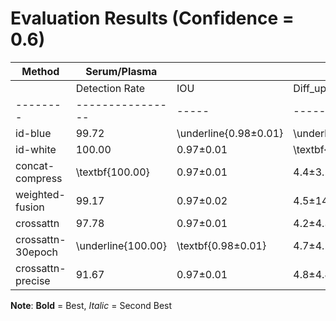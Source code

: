 # Evaluation Results (Confidence = 0.6)

| Method | Serum/Plasma | | | | Buffy Coat | | | |
|--------|--------------|----|----|----|-----------|----|----|----|
| | Detection Rate | IOU | Diff_up | Diff_low | Detection Rate | IOU | Diff_up | Diff_low |
|--------|----------------|-----|---------|----------|----------------|-----|---------|----------|
| id-blue | 99.72 | \underline{0.98$\pm$0.01} | \underline{4.1$\pm$3.2} | \underline{3.6$\pm$2.6} | \textbf{99.72} | 0.77$\pm$0.07 | 4.3$\pm$2.9 | 2.5$\pm$1.9 |
| id-white | 100.00 | 0.97$\pm$0.01 | \textbf{3.9$\pm$3.8} | 3.7$\pm$2.9 | \underline{99.72} | 0.75$\pm$0.07 | 4.5$\pm$3.3 | 2.5$\pm$1.9 |
| concat-compress | \textbf{100.00} | 0.97$\pm$0.01 | 4.4$\pm$3.1 | 4.4$\pm$4.4 | 80.28 | \underline{0.77$\pm$0.06} | \textbf{3.7$\pm$2.2} | \underline{2.5$\pm$1.8} |
| weighted-fusion | 99.17 | 0.97$\pm$0.02 | 4.5$\pm$14.5 | 3.6$\pm$2.8 | 95.56 | 0.76$\pm$0.07 | \underline{3.9$\pm$2.3} | 2.7$\pm$1.9 |
| crossattn | 97.78 | 0.97$\pm$0.01 | 4.2$\pm$4.3 | 5.4$\pm$7.0 | 19.17 | 0.75$\pm$0.07 | 4.3$\pm$3.1 | 2.5$\pm$1.9 |
| crossattn-30epoch | \underline{100.00} | \textbf{0.98$\pm$0.01} | 4.7$\pm$4.5 | \textbf{3.6$\pm$2.8} | 98.89 | 0.76$\pm$0.07 | 4.6$\pm$3.1 | 2.6$\pm$2.0 |
| crossattn-precise | 91.67 | 0.97$\pm$0.01 | 4.8$\pm$4.4 | 4.1$\pm$5.5 | 4.17 | \textbf{0.80$\pm$0.04} | 4.2$\pm$2.3 | \textbf{2.2$\pm$1.6} |


**Note**: **Bold** = Best, _Italic_ = Second Best
